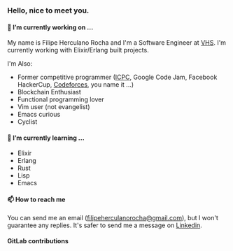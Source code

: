 ### Hello, nice to meet you.

#### 🔭 I’m currently working on ...

My name is Filipe Herculano Rocha and I'm a Software Engineer at [VHS](https://www.vhslab.com/). I'm currently working with Elixir/Erlang built projects.

I'm Also:
- Former competitive programmer ([ICPC](https://icpc.global/ICPCID/YNDRLPYLCZ3P), Google Code Jam, Facebook HackerCup, [Codeforces](https://codeforces.com/profile/Sazzon), you name it ...)
- Blockchain Enthusiast
- Functional programming lover
- Vim user (not evangelist)
- Emacs curious
- Cyclist

#### 🌱 I’m currently learning ...

- Elixir
- Erlang
- Rust
- Lisp
- Emacs

#### 📫 How to reach me

You can send me an email (filipeherculanorocha@gmail.com), but I won't guarantee any replies. It's safer to send me a message on [Linkedin](https://www.linkedin.com/in/filipe-herculano/). 

#### GitLab contributions
<!--
![image](https://lh3.googleusercontent.com/Bln9iYC1qaXdlNv00bgQUL0n6kHq_OMlt5qWRw4mZ7AsC-8oMs1DcQz7FYVUcjPOUDk4Tgzd7rARpjJ5zp-OjQC09x8JKoGUnI8VMbnnn4s_20QBfBj5wWH-K_1bJ4SMFIv23dUpbaeyik9tSK9Ejcdgk-rRGCj2WGm5QFeisfJKGhdFszXBH5eKJjeoU8z2QucYSNkMUz5LbthO3tUmsJpeKTp03QVAEke1053kyVReoocJ4kSb9UY9CWZwXIzU1o_CGOG-ER59_YonIH_PH9RmABxTpunGCatCj5GLMFp-45yYPtygtlXKNvQRTMXnIjOh0dW8X0zGqWdUS--VEqzYlwjsQq25Zr1ZL2JANWBoojhmG_BKnyNoQn405-e0urQdNHJwz53xtbIvsuOe9RGUuPhIJlIFtVAdFcTIQpVgMWGyPMoPQOSMgRshZz2x486TD6YK-pP9F1euU4Q6mDMZKTtyPHBQqE_gIzsNPt1kQP1sVrqU9pnirdLFv-dl9ZlltEUbqwZ5pJQbL8BoxlhSM8d6PCRon0o4g1E4-5lXD08l0MPw8VZOqq8orMXStDWyLhUd8VywqZFCGgnzrl9OP1X1_M_42LeeHFO93QC_9nEDXeapLIZ7mCrBG3rbVtaXEtnpa3c0Lp5oyy8rRUuMV3nNrGfgvck9jI3T7y1jqasgZW_GcbmKCiZ_CQizd3pyvg=w2560-h949-ft)

<!--
**filipeherculano/filipeherculano** is a ✨ _special_ ✨ repository because its `README.md` (this file) appears on your GitHub profile.

Here are some ideas to get you started:

- 🔭 I’m currently working on ...
- 🌱 I’m currently learning ...
- 👯 I’m looking to collaborate on ...
- 🤔 I’m looking for help with ...
- 💬 Ask me about ...
- 📫 How to reach me: ...
- 😄 Pronouns: ...
- ⚡ Fun fact: ...
-->

